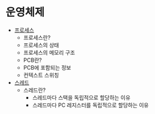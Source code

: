 # 운영체제

- [프로세스](https://github.com/HanKwanJin/CS_Study/blob/main/OS/process.md)
    - 프로세스란?
    - 프로세스의 상태
    - 프로세스의 메모리 구조
    - PCB란?
    - PCB에 포함되는 정보
    - 컨텍스트 스위칭
- [스레드](https://github.com/HanKwanJin/CS_Study/blob/main/OS/thread.md)
    - 스레드란?
        -  스레드마다 스택을 독립적으로 할당하는 이유
        -  스레드마다 PC 레지스터를 독립적으로 할당하는 이유
